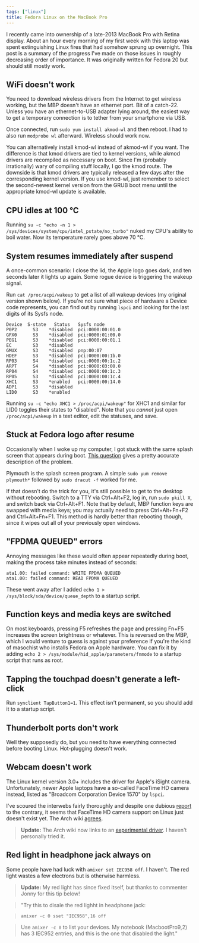 ```yaml
---
tags: ["linux"]
title: Fedora Linux on the MacBook Pro
---
```


I recently came into ownership of a late-2013 MacBook Pro with Retina display. About an hour every morning of my first week with this laptop was spent extinguishing Linux fires that had somehow sprung up overnight. This post is a summary of the progress I've made on those issues in roughly decreasing order of importance. It was originally written for Fedora 20 but should still mostly work.

## WiFi doesn't work

You need to download wireless drivers from the Internet to get wireless working, but the MBP doesn't have an ethernet port. Bit of a catch-22. Unless you have an ethernet-to-USB adapter lying around, the easiest way to get a temporary connection is to tether from your smartphone via USB.

Once connected, run `sudo yum install akmod-wl` and then reboot. I had to also run `modprobe wl` afterward. Wireless should work now.

You can alternatively install kmod-wl instead of akmod-wl if you want. The difference is that kmod drivers are tied to kernel versions, while akmod drivers are recompiled as necessary on boot. Since I'm (probably irrationally) wary of compiling stuff locally, I go the kmod route. The downside is that kmod drivers are typically released a few days after the corresponding kernel version. If you use kmod-wl, just remember to select the second-newest kernel version from the GRUB boot menu until the appropriate kmod-wl update is available.

## CPU idles at 100 &deg;C

Running `su -c "echo -n 1 > /sys/devices/system/cpu/intel_pstate/no_turbo"` nuked my CPU's ability to boil water. Now its temperature rarely goes above 70 &deg;C.

## System resumes immediately after suspend

A once-common scenario: I close the lid, the Apple logo goes dark, and ten seconds later it lights up again. Some rogue device is triggering the wakeup signal.

Run `cat /proc/acpi/wakeup` to get a list of all wakeup devices (my original version shown below). If you're not sure what piece of hardware a Device code represents, you can find out by running `lspci` and looking for the last digits of its Sysfs node.

```text
Device  S-state   Status   Sysfs node
P0P2      S3    *disabled  pci:0000:00:01.0
GFX0      S3    *disabled  pci:0000:01:00.0
PEG1      S3    *disabled  pci:0000:00:01.1
EC        S3    *disabled
GMUX      S3    *disabled  pnp:00:07
HDEF      S3    *disabled  pci:0000:00:1b.0
RP03      S4    *disabled  pci:0000:00:1c.2
ARPT      S4    *disabled  pci:0000:03:00.0
RP04      S4    *disabled  pci:0000:00:1c.3
RP05      S3    *disabled  pci:0000:00:1c.4
XHC1      S3    *enabled   pci:0000:00:14.0
ADP1      S3    *disabled
LID0      S3    *enabled
```

Running `su -c "echo XHC1 > /proc/acpi/wakeup"` for XHC1 and similar for LID0 toggles their states to "disabled". Note that you _cannot_ just open `/proc/acpi/wakeup` in a text editor, edit the statuses, and save.

## Stuck at Fedora logo after resume

Occasionally when I woke up my computer, I got stuck with the same splash screen that appears during boot. [This question](https://ask.fedoraproject.org/en/question/38246/fedora-logo-displayed-after-suspendresume/) gives a pretty accurate description of the problem.

Plymouth is the splash screen program. A simple `sudo yum remove plymouth*` followed by `sudo dracut -f` worked for me.

If that doesn't do the trick for you, it's still possible to get to the desktop without rebooting. Switch to a TTY via Ctrl+Alt+F2, log in, run `sudo pkill X`, and switch back via Ctrl+Alt+F1. Note that by default, MBP function keys are swapped with media keys; you may actually need to press Ctrl+Alt+Fn+F2 and Ctrl+Alt+Fn+F1. This method is hardly better than rebooting though, since it wipes out all of your previously open windows.

## "FPDMA QUEUED" errors

Annoying messages like these would often appear repeatedly during boot, making the process take minutes instead of seconds:

```text
ata1.00: failed command: WRITE FPDMA QUEUED
ata1.00: failed command: READ FPDMA QUEUED
```

These went away after I added `echo 1 > /sys/block/sda/device/queue_depth` to a startup script.

## Function keys and media keys are switched

On most keyboards, pressing F5 refreshes the page and pressing Fn+F5 increases the screen brightness or whatever. This is reversed on the MBP, which I would venture to guess is against your preference if you're the kind of masochist who installs Fedora on Apple hardware. You can fix it by adding `echo 2 > /sys/module/hid_apple/parameters/fnmode` to a startup script that runs as root.

## Tapping the touchpad doesn't generate a left-click

Run `synclient TapButton1=1`. This effect isn't permanent, so you should add it to a startup script.

## Thunderbolt ports don't work

Well they supposedly do, but you need to have everything connected before booting Linux. Hot-plugging doesn't work.

## Webcam doesn't work

The Linux kernel version 3.0+ includes the driver for Apple's iSight camera. Unfortunately, newer Apple laptops have a so-called FaceTime HD camera instead, listed as "Broadcom Corporation Device 1570" by `lspci`.

I've scoured the interwebs fairly thoroughly and despite one dubious [report](https://bbs.archlinux.org/viewtopic.php?pid=1139257#p1139257) to the contrary, it seems that FaceTime HD camera support on Linux just doesn't exist yet. The Arch wiki [agrees](https://wiki.archlinux.org/index.php/MacBookPro11,x#Web_cam).

> **Update:** The Arch wiki now links to an [experimental driver](https://github.com/patjak/bcwc_pcie/). I haven't personally tried it.

## Red light in headphone jack always on

Some people have had luck with `amixer set IEC958 off`. I haven't. The red light wastes a few electrons but is otherwise harmless.

> **Update:** My red light has since fixed itself, but thanks to commenter Jonny for this tip below!

> "Try this to disale the red lighht in headphone jack:

> ```
> amixer -c 0 sset "IEC958",16 off
> ```

> Use `amixer -c 0` to list your devices. My notebook (MacbootPro9,2) has 3 IEC952 entries, and this is the one that disabled the light."
